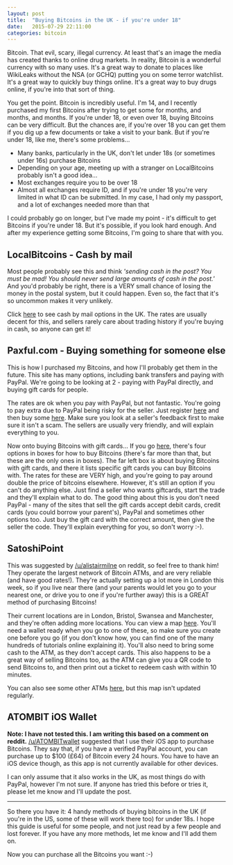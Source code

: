```yaml
---
layout: post
title:  "Buying Bitcoins in the UK - if you're under 18"
date:   2015-07-29 22:11:00
categories: bitcoin
---
```


Bitcoin. That evil, scary, illegal currency. At least that's an image the media has created thanks to online drug markets.
In reality, Bitcoin is a wonderful currency with so many uses. It's a great way to donate to places like WikiLeaks without the NSA (or GCHQ) putting you on some terror watchlist. It's a great way to quickly buy things online. It's a great way to buy drugs online, if you're into that sort of thing.

You get the point. Bitcoin is incredibly useful. I'm 14, and I recently purchased my first Bitcoins after trying to get some for months, and months, and months. If you're under 18, or even over 18, buying Bitcoins can be very difficult. But the chances are, if you're over 18 you can get them if you dig up a few documents or take a visit to your bank. But if you're under 18, like me, there's some problems...

 - Many banks, particularly in the UK, don't let under 18s (or sometimes under 16s) purchase Bitcoins
 - Depending on your age, meeting up with a stranger on LocalBitcoins probably isn't a good idea...
 - Most exchanges require you to be over 18
 - Almost all exchanges require ID, and if you're under 18 you're very limited in what ID can be submitted. In my case, I had only my passport, and a lot of exchanges needed more than that

I could probably go on longer, but I've made my point - it's difficult to get Bitcoins if you're under 18. But it's possible, if you look hard enough. And after my experience getting some Bitcoins, I'm going to share that with you.

## LocalBitcoins - Cash by mail ##
Most people probably see this and think *'sending cash in the post? You must be mad! You should never send large amounts of cash in the post.'* And you'd probably be right, there is a VERY small chance of losing the money in the postal system, but it could happen. Even so, the fact that it's so uncommon makes it very unlikely.

Click [here](https://localbitcoins.com/instant-bitcoins/?quick-action=buy&quick-amount=&quick-currency=GBP&quick-online_provider=CASH_BY_MAIL&quick-country_code=GB&find-offers=) to see cash by mail options in the UK. The rates are usually decent for this, and sellers rarely care about trading history if you're buying in cash, so anyone can get it!

## Paxful.com - Buying something for someone else ##
This is how I purchased my Bitcoins, and how I'll probably get them in the future. This site has many options, including bank transfers and paying with PayPal. We're going to be looking at 2 - paying with PayPal directly, and buying gift cards for people.

The rates are ok when you pay with PayPal, but not fantastic. You're going to pay extra due to PayPal being risky for the seller. Just register [here](http://paxful.com) and then buy some [here](https://paxful.com/buy-bitcoin/paypal). Make sure you look at a seller's feedback first to make sure it isn't a scam. The sellers are usually very friendly, and will explain everything to you.

Now onto buying Bitcoins with gift cards...
If you go [here](https://paxful.com/buy-bitcoin), there's four options in boxes for how to buy Bitcoins (there's far more than that, but these are the only ones in boxes). The far left box is about buying Bitcoins with gift cards, and there it lists specific gift cards you can buy Bitcoins with. The rates for these are VERY high, and you're going to pay around double the price of bitcoins elsewhere. However, it's still an option if you can't do anything else. Just find a seller who wants giftcards, start the trade and they'll explain what to do. The good thing about this is you don't need PayPal - many of the sites that sell the gift cards accept debit cards, credit cards (you could borrow your parent's), PayPal and sometimes other options too. Just buy the gift card with the correct amount, then give the seller the code. They'll explain everything for you, so don't worry :-).

## SatoshiPoint ##
This was suggested by [/u/alistairmilne](https://www.reddit.com/user/alistairmilne) on reddit, so feel free to thank him! They operate the largest network of Bitcoin ATMs, and are very reliable (and have good rates!). They're actually setting up a lot more in London this week, so if you live near there (and your parents would let you go to your nearest one, or drive you to one if you're further away) this is a GREAT method of purchasing Bitcoins!

Their current locations are in London, Bristol, Swansea and Manchester, and they're often adding more locations. You can view a map [here](https://satoshipoint.com/). You'll need a wallet ready when you go to one of these, so make sure you create one before you go (if you don't know how, you can find one of the many hundreds of tutorials online explaining it). You'll also need to bring some cash to the ATM, as they don't accept cards. This also happens to be a great way of selling Bitcoins too, as the ATM can give you a QR code to send Bitcoins to, and then print out a ticket to redeem cash with within 10 minutes.

You can also see some other ATMs [here](http://www.coindesk.com/bitcoin-atm-map/), but this map isn't updated regularly.

## ATOMBIT iOS Wallet ##
**Note: I have not tested this. I am writing this based on a comment on reddit.**
[/u/ATOMBITwallet](https://www.reddit.com/user/ATOMBITwallet) suggested that I use their iOS app to purchase Bitcoins. They say that, if you have a verified PayPal account, you can purchase up to $100 (£64) of Bitcoin every 24 hours. You have to have an iOS device though, as this app is not currently available for other devices.

I can only assume that it also works in the UK, as most things do with PayPal, however I'm not sure. If anyone has tried this before or tries it, please let me know and I'll update the post.

----------
So there you have it: 4 handy methods of buying bitcoins in the UK (if you're in the US, some of these will work there too) for under 18s. I hope this guide is useful for some people, and not just read by a few people and lost forever. If you have any more methods, let me know and I'll add them on.

Now you can purchase all the Bitcoins you want :-)
